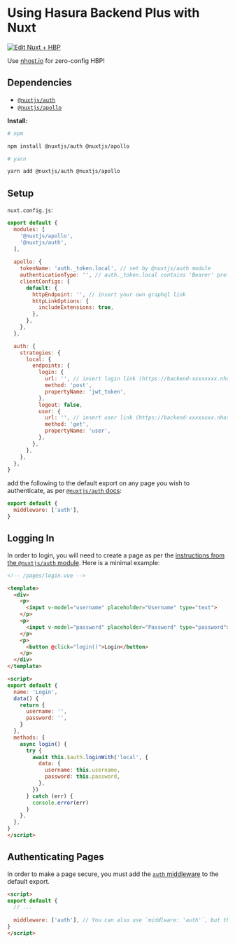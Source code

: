 # Using Hasura Backend Plus with Nuxt

[![Edit Nuxt + HBP](https://codesandbox.io/static/img/play-codesandbox.svg)](https://codesandbox.io/s/codesandbox-nuxt-hdm7q?fontsize=14&module=%2Fnuxt.config.js)

Use [nhost.io](https://nhost.io) for zero-config HBP!

## Dependencies

 - [`@nuxtjs/auth`](https://auth.nuxtjs.org)
 - [`@nuxtjs/apollo`](https://github.com/nuxt-community/apollo-module)
 
**Install:**
```bash
# npm

npm install @nuxtjs/auth @nuxtjs/apollo

# yarn

yarn add @nuxtjs/auth @nuxtjs/apollo
```

## Setup

`nuxt.config.js`:

```js
export default {
  modules: [
    '@nuxtjs/apollo',
    '@nuxtjs/auth',
  ],
  
  apollo: {
    tokenName: 'auth._token.local', // set by @nuxtjs/auth module
    authenticationType: '', // auth._token.local contains 'Bearer' prefix already
    clientConfigs: {
      default: {
        httpEndpoint: '', // insert your own graphql link
        httpLinkOptions: {
          includeExtensions: true,
        },
      },
    },
  },

  auth: {
    strategies: {
      local: {
        endpoints: {
          login: {
            url: '', // insert login link (https://backend-xxxxxxxx.nhost.io/auth/login)
            method: 'post',
            propertyName: 'jwt_token',
          },
          logout: false,
          user: {
            url: '', // insert user link (https://backend-xxxxxxxx.nhost.io/auth/user)
            method: 'get',
            propertyName: 'user',
          },
        },
      },
    },
  },
}
```

add the following to the default export on any page you wish to authenticate, as per [`@nuxtjs/auth` docs](https://auth.nuxtjs.org/guide/middleware.html):

```js
export default {
  middleware: ['auth'],
}
```

## Logging In

In order to login, you will need to create a page as per the [instructions from the `@nuxtjs/auth` module](https://auth.nuxtjs.org/schemes/local.html#usage). Here is a minimal example:

```html
<!-- /pages/login.vue -->

<template>
  <div>
    <p>
      <input v-model="username" placeholder="Username" type="text">
    </p>
    <p>
      <input v-model="password" placeholder="Password" type="password">
    </p>
    <p>
      <button @click="login()">Login</button>
    </p>
  </div>
</template>

<script>
export default {
  name: 'Login',
  data() {
    return {
      username: '',
      password: '',
    }
  },
  methods: {
    async login() {
      try {
        await this.$auth.loginWith('local', {
          data: {
            username: this.username,
            password: this.password,
          },
        })
      } catch (err) {
        console.error(err)
      }
    },
  },
}
</script>
```

## Authenticating Pages

In order to make a page secure, you must add the [`auth` middleware](https://auth.nuxtjs.org/guide/middleware.html) to the default export.

```html
<script>
export default {
  // ...
  
  middleware: ['auth'], // You can also use `middlware: 'auth'`, but this way lets you add multiple middlwares.
}
</script>
```
